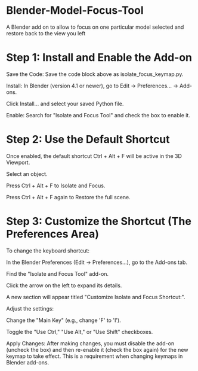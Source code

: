 # Blender-Model-Focus-Tool
A Blender add on to allow to focus on one particular model selected and restore back to the view you left

# Step 1: Install and Enable the Add-on
Save the Code: Save the code block above as isolate_focus_keymap.py.

Install: In Blender (version 4.1 or newer), go to Edit → Preferences... → Add-ons.

Click Install... and select your saved Python file.

Enable: Search for "Isolate and Focus Tool" and check the box to enable it.

# Step 2: Use the Default Shortcut
Once enabled, the default shortcut Ctrl + Alt + F will be active in the 3D Viewport.

Select an object.

Press Ctrl + Alt + F to Isolate and Focus.

Press Ctrl + Alt + F again to Restore the full scene.

# Step 3: Customize the Shortcut (The Preferences Area)
To change the keyboard shortcut:

In the Blender Preferences (Edit → Preferences...), go to the Add-ons tab.

Find the "Isolate and Focus Tool" add-on.

Click the arrow on the left to expand its details.

A new section will appear titled "Customize Isolate and Focus Shortcut:".

Adjust the settings:

Change the "Main Key" (e.g., change 'F' to 'I').

Toggle the "Use Ctrl," "Use Alt," or "Use Shift" checkboxes.

Apply Changes: After making changes, you must disable the add-on (uncheck the box) and then re-enable it (check the box again) for the new keymap to take effect. This is a requirement when changing keymaps in Blender add-ons.
